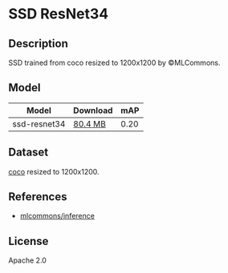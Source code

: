 <!--- SPDX-License-Identifier: Apache-2.0 -->

# SSD ResNet34

## Description

SSD trained from coco resized to 1200x1200 by ©MLCommons.

## Model

|Model              |Download                           |mAP                |
|-------------------|:----------------------------------|:------------------|
|ssd-resnet34       |[80.4 MB](resnet34-ssd1200.onnx)   |0.20               |

## Dataset

[coco](http://images.cocodataset.org/zips/val2014.zip) resized to 1200x1200.

## References

* [mlcommons/inference](https://github.com/mlcommons/inference/tree/master/vision/classification_and_detection)

## License

Apache 2.0
